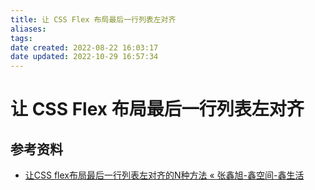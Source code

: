 ```yaml
---
title: 让 CSS Flex 布局最后一行列表左对齐
aliases: 
tags: 
date created: 2022-08-22 16:03:17
date updated: 2022-10-29 16:57:34
---
```


# 让 CSS Flex 布局最后一行列表左对齐

## 参考资料

- [让CSS flex布局最后一行列表左对齐的N种方法 « 张鑫旭-鑫空间-鑫生活](https://www.zhangxinxu.com/wordpress/2019/08/css-flex-last-align/)
